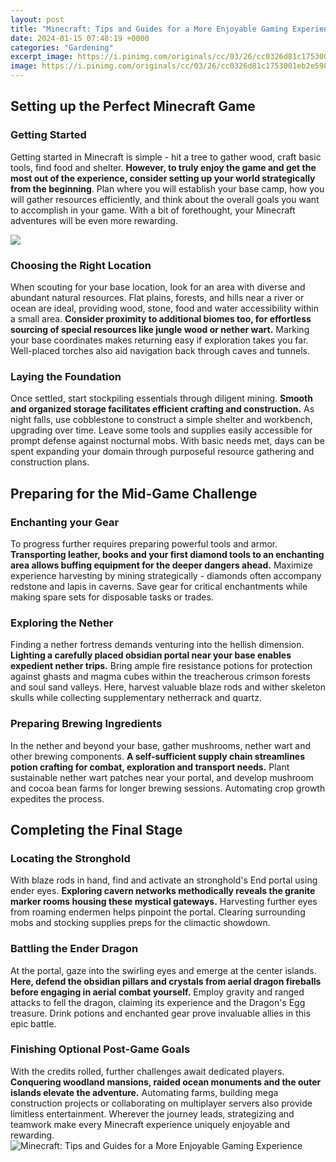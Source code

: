 ```yaml
---
layout: post
title: "Minecraft: Tips and Guides for a More Enjoyable Gaming Experience"
date: 2024-01-15 07:48:19 +0000
categories: "Gardening"
excerpt_image: https://i.pinimg.com/originals/cc/03/26/cc0326d81c1753001eb2e598e34537d3.png
image: https://i.pinimg.com/originals/cc/03/26/cc0326d81c1753001eb2e598e34537d3.png
---
```


## Setting up the Perfect Minecraft Game
### Getting Started
Getting started in Minecraft is simple - hit a tree to gather wood, craft basic tools, find food and shelter. **However, to truly enjoy the game and get the most out of the experience, consider setting up your world strategically from the beginning**. Plan where you will establish your base camp, how you will gather resources efficiently, and think about the overall goals you want to accomplish in your game. With a bit of forethought, your Minecraft adventures will be even more rewarding.

![](https://i.ytimg.com/vi/CJDJBmkDI-g/maxresdefault.jpg)
### Choosing the Right Location  
When scouting for your base location, look for an area with diverse and abundant natural resources. Flat plains, forests, and hills near a river or ocean are ideal, providing wood, stone, food and water accessibility within a small area. **Consider proximity to additional biomes too, for effortless sourcing of special resources like jungle wood or nether wart.** Marking your base coordinates makes returning easy if exploration takes you far. Well-placed torches also aid navigation back through caves and tunnels.
### Laying the Foundation
Once settled, start stockpiling essentials through diligent mining. **Smooth and organized storage facilitates efficient crafting and construction.** As night falls, use cobblestone to construct a simple shelter and workbench, upgrading over time. Leave some tools and supplies easily accessible for prompt defense against nocturnal mobs. With basic needs met, days can be spent expanding your domain through purposeful resource gathering and construction plans.  
## Preparing for the Mid-Game Challenge
### Enchanting your Gear
To progress further requires preparing powerful tools and armor. **Transporting leather, books and your first diamond tools to an enchanting area allows buffing equipment for the deeper dangers ahead.** Maximize experience harvesting by mining strategically - diamonds often accompany redstone and lapis in caverns. Save gear for critical enchantments while making spare sets for disposable tasks or trades. 
### Exploring the Nether
Finding a nether fortress demands venturing into the hellish dimension. **Lighting a carefully placed obsidian portal near your base enables expedient nether trips.** Bring ample fire resistance potions for protection against ghasts and magma cubes within the treacherous crimson forests and soul sand valleys. Here, harvest valuable blaze rods and wither skeleton skulls while collecting supplementary netherrack and quartz.
### Preparing Brewing Ingredients  
In the nether and beyond your base, gather mushrooms, nether wart and other brewing components. **A self-sufficient supply chain streamlines potion crafting for combat, exploration and transport needs.** Plant sustainable nether wart patches near your portal, and develop mushroom and cocoa bean farms for longer brewing sessions. Automating crop growth expedites the process. 
## Completing the Final Stage 
### Locating the Stronghold  
With blaze rods in hand, find and activate an stronghold's End portal using ender eyes. **Exploring cavern networks methodically reveals the granite marker rooms housing these mystical gateways.** Harvesting further eyes from roaming endermen helps pinpoint the portal. Clearing surrounding mobs and stocking supplies preps for the climactic showdown.  
### Battling the Ender Dragon
At the portal, gaze into the swirling eyes and emerge at the center islands. **Here, defend the obsidian pillars and crystals from aerial dragon fireballs before engaging in aerial combat yourself.** Employ gravity and ranged attacks to fell the dragon, claiming its experience and the Dragon's Egg treasure. Drink potions and enchanted gear prove invaluable allies in this epic battle.
### Finishing Optional Post-Game Goals
With the credits rolled, further challenges await dedicated players. **Conquering woodland mansions, raided ocean monuments and the outer islands elevate the adventure.** Automating farms, building mega construction projects or collaborating on multiplayer servers also provide limitless entertainment. Wherever the journey leads, strategizing and teamwork make every Minecraft experience uniquely enjoyable and rewarding.
![Minecraft: Tips and Guides for a More Enjoyable Gaming Experience](https://i.pinimg.com/originals/cc/03/26/cc0326d81c1753001eb2e598e34537d3.png)
